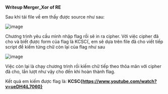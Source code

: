 **Writeup Merger_Xor of RE**

   Sau khi tải file về em thấy được source như sau:
   
   ![image](https://user-images.githubusercontent.com/116651808/213084993-f9f5a417-fb65-4caa-84d9-c5a6609dfe54.png)

   Chương trình yêu cầu mình nhập flag rồi sẽ in ra cipher. Với việc cipher đã cho và biết được form của flag là KCSC{, em sẽ dựa trên file đã cho viết tiếp script
   để kiếm từng chữ còn lại của flag như sau
   
   ![image](https://user-images.githubusercontent.com/116651808/213085343-5e7a80bd-9699-4362-a508-5a1828d41a94.png)


   Việc còn lại là chạy chương trình rồi kiếm chữ tiếp theo thõa mãn với cipher đã cho, lần lượt như vậy cho đến khi hoàn thành flag.
   
   Kết quả em kiếm được flag là:
      **KCSC{https://www.youtube.com/watch?v=ueDH4iL7060}**
